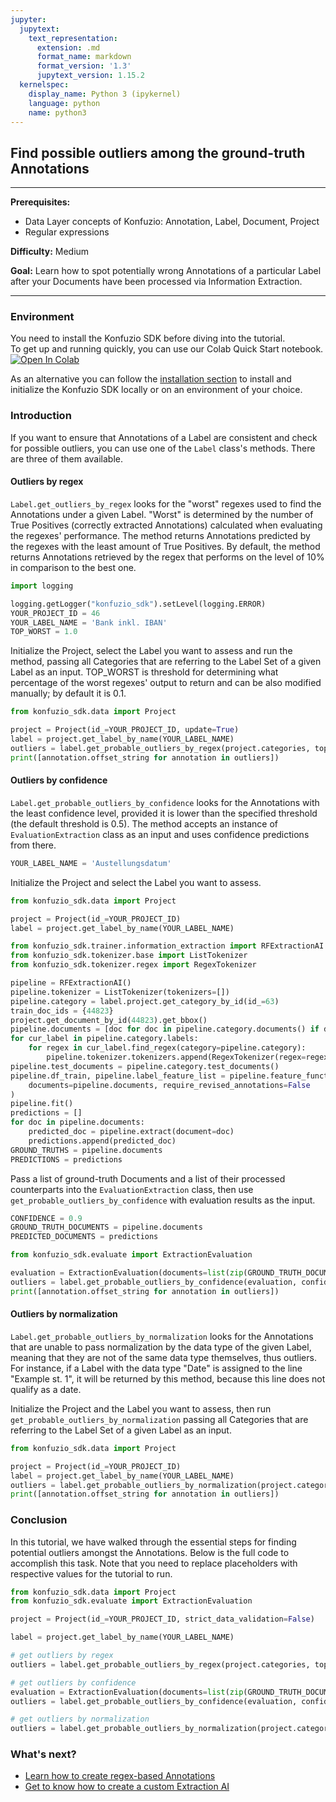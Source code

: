 ```yaml
---
jupyter:
  jupytext:
    text_representation:
      extension: .md
      format_name: markdown
      format_version: '1.3'
      jupytext_version: 1.15.2
  kernelspec:
    display_name: Python 3 (ipykernel)
    language: python
    name: python3
---
```


## Find possible outliers among the ground-truth Annotations

---

**Prerequisites:**

- Data Layer concepts of Konfuzio: Annotation, Label, Document, Project
- Regular expressions

**Difficulty:** Medium

**Goal:** Learn how to spot potentially wrong Annotations of a particular Label after your Documents have been processed via Information Extraction.

---

### Environment
You need to install the Konfuzio SDK before diving into the tutorial. \
To get up and running quickly, you can use our Colab Quick Start notebook. \
<a href="https://colab.research.google.com/github/konfuzio-ai/konfuzio-sdk/blob/master/notebooks/Quick_start_template_for_Konfuzio_SDK.ipynb" target="_parent"><img src="https://colab.research.google.com/assets/colab-badge.svg" alt="Open In Colab"/></a>

As an alternative you can follow the [installation section](../get_started.html#install-sdk) to install and initialize the Konfuzio SDK locally or on an environment of your choice.

### Introduction

If you want to ensure that Annotations of a Label are consistent and check for possible outliers, you can use one of the `Label` class's methods. There are three of them available.

#### Outliers by regex

`Label.get_outliers_by_regex` looks for the "worst" regexes used to find the Annotations under a given Label. "Worst" is determined by
the number of True Positives (correctly extracted Annotations) calculated when evaluating the regexes' performance. The method returns Annotations predicted by the regexes with the least amount of True Positives. By default, the method returns Annotations retrieved by the regex that performs on the level of 10% in comparison to the best one.

```python editable=true slideshow={"slide_type": ""} tags=["remove-cell"]
import logging

logging.getLogger("konfuzio_sdk").setLevel(logging.ERROR)
YOUR_PROJECT_ID = 46
YOUR_LABEL_NAME = 'Bank inkl. IBAN'
TOP_WORST = 1.0
```

Initialize the Project, select the Label you want to assess and run the method, passing all Categories that are referring to the Label Set of a given Label as an input. TOP_WORST is threshold for determining what percentage of the worst regexes' output to return and can be also modified manually; by default it is 0.1.

```python editable=true slideshow={"slide_type": ""} vscode={"languageId": "plaintext"}
from konfuzio_sdk.data import Project

project = Project(id_=YOUR_PROJECT_ID, update=True)
label = project.get_label_by_name(YOUR_LABEL_NAME)
outliers = label.get_probable_outliers_by_regex(project.categories, top_worst_percentage=TOP_WORST)
print([annotation.offset_string for annotation in outliers])
```

#### Outliers by confidence

`Label.get_probable_outliers_by_confidence` looks for the Annotations with the least confidence level, provided it is lower
than the specified threshold (the default threshold is 0.5). The method accepts an instance of `EvaluationExtraction` class as an input and uses confidence predictions from there.

```python editable=true slideshow={"slide_type": ""} tags=["remove-cell"]
YOUR_LABEL_NAME = 'Austellungsdatum'
```

Initialize the Project and select the Label you want to assess.

```python editable=true slideshow={"slide_type": ""}
from konfuzio_sdk.data import Project

project = Project(id_=YOUR_PROJECT_ID)
label = project.get_label_by_name(YOUR_LABEL_NAME)
```

```python editable=true slideshow={"slide_type": ""} tags=["remove-cell"]
from konfuzio_sdk.trainer.information_extraction import RFExtractionAI
from konfuzio_sdk.tokenizer.base import ListTokenizer
from konfuzio_sdk.tokenizer.regex import RegexTokenizer

pipeline = RFExtractionAI()
pipeline.tokenizer = ListTokenizer(tokenizers=[])
pipeline.category = label.project.get_category_by_id(id_=63)
train_doc_ids = {44823}
project.get_document_by_id(44823).get_bbox()
pipeline.documents = [doc for doc in pipeline.category.documents() if doc.id_ in train_doc_ids]
for cur_label in pipeline.category.labels:
    for regex in cur_label.find_regex(category=pipeline.category):
        pipeline.tokenizer.tokenizers.append(RegexTokenizer(regex=regex))
pipeline.test_documents = pipeline.category.test_documents()
pipeline.df_train, pipeline.label_feature_list = pipeline.feature_function(
    documents=pipeline.documents, require_revised_annotations=False
)
pipeline.fit()
predictions = []
for doc in pipeline.documents:
    predicted_doc = pipeline.extract(document=doc)
    predictions.append(predicted_doc)
GROUND_TRUTHS = pipeline.documents
PREDICTIONS = predictions
```

Pass a list of ground-truth Documents and a list of their processed counterparts into the `EvaluationExtraction` class, then use `get_probable_outliers_by_confidence` with evaluation results as the input.

```python editable=true slideshow={"slide_type": ""} tags=["remove-cell"]
CONFIDENCE = 0.9
GROUND_TRUTH_DOCUMENTS = pipeline.documents
PREDICTED_DOCUMENTS = predictions
```

```python editable=true slideshow={"slide_type": ""} tags=["remove-output"]
from konfuzio_sdk.evaluate import ExtractionEvaluation

evaluation = ExtractionEvaluation(documents=list(zip(GROUND_TRUTH_DOCUMENTS, PREDICTED_DOCUMENTS)), strict=False)
outliers = label.get_probable_outliers_by_confidence(evaluation, confidence=CONFIDENCE)
print([annotation.offset_string for annotation in outliers])
```

#### Outliers by normalization

`Label.get_probable_outliers_by_normalization` looks for the Annotations that are unable to pass normalization by the data
type of the given Label, meaning that they are not of the same data type themselves, thus outliers. For instance, if a Label with the data type "Date" is assigned to the line "Example st. 1", it will be returned by this method, because this line does not qualify as a date.

Initialize the Project and the Label you want to assess, then run `get_probable_outliers_by_normalization` passing all Categories that are referring to the Label Set of a given Label as an input.
<!-- #endregion -->

```python editable=true slideshow={"slide_type": ""}
from konfuzio_sdk.data import Project

project = Project(id_=YOUR_PROJECT_ID)
label = project.get_label_by_name(YOUR_LABEL_NAME)
outliers = label.get_probable_outliers_by_normalization(project.categories)
print([annotation.offset_string for annotation in outliers])
```

### Conclusion
In this tutorial, we have walked through the essential steps for finding potential outliers amongst the Annotations. Below is the full code to accomplish this task.
Note that you need to replace placeholders with respective values for the tutorial to run.

```python editable=true slideshow={"slide_type": ""} tags=["skip-execution", "nbval-skip"] vscode={"languageId": "plaintext"}
from konfuzio_sdk.data import Project
from konfuzio_sdk.evaluate import ExtractionEvaluation

project = Project(id_=YOUR_PROJECT_ID, strict_data_validation=False)

label = project.get_label_by_name(YOUR_LABEL_NAME)

# get outliers by regex
outliers = label.get_probable_outliers_by_regex(project.categories, top_worst_percentage=TOP_WORST)

# get outliers by confidence
evaluation = ExtractionEvaluation(documents=list(zip(GROUND_TRUTH_DOCUMENTS, PREDICTED_DOCUMENTS)), strict=False)
outliers = label.get_probable_outliers_by_confidence(evaluation, confidence=CONFIDENCE)

# get outliers by normalization
outliers = label.get_probable_outliers_by_normalization(project.categories)
```

### What's next?

- [Learn how to create regex-based Annotations](https://dev.konfuzio.com/sdk/tutorials/regex_based_annotations/index.html)
- [Get to know how to create a custom Extraction AI](https://dev.konfuzio.com/sdk/tutorials/information_extraction/index.html#train-a-custom-date-extraction-ai)

